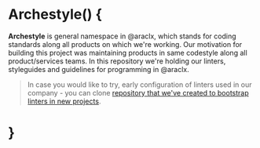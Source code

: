 # Archestyle() {

**Archestyle** is general namespace in @araclx, which stands for coding standards along all products on which we're
working. Our motivation for building this project was maintaining products in same codestyle along all product/services
teams. In this repository we're holding our linters, styleguides and guidelines for programming in @araclx.

> In case you would like to try, early configuration of linters used in our company - you can clone
> [repository that we've created to bootstrap linters in new projects](https://github.com/araclx/noddy).

# }
